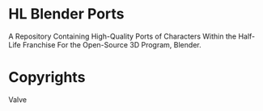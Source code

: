 # HL Blender Ports
 A Repository Containing High-Quality Ports of Characters Within the Half-Life Franchise For the Open-Source 3D Program, Blender.





 # Copyrights
 Valve
